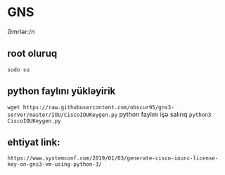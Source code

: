 # GNS

Əmrlər:/n
## root oluruq
```sudo su```
## python faylını yükləyirik
```wget https://raw.githubusercontent.com/obscur95/gns3-server/master/IOU/CiscoIOUKeygen.py```
python faylını işə salırıq
```python3 CiscoIOUKeygen.py``` 

## ehtiyat link: 
```https://www.systemconf.com/2019/01/03/generate-cisco-iourc-license-key-on-gns3-vm-using-python-3/```

